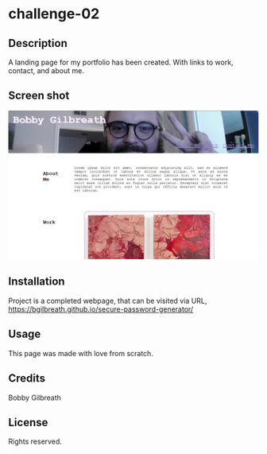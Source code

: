 # challenge-02
## Description

A landing page for my portfolio has been created. With links to work, contact, and about me. 

## Screen shot

![Screen shot](/assets/images/readme-screenshot.jpg)

## Installation

Project is a completed webpage, that can be visited via URL, https://bgilbreath.github.io/secure-password-generator/

## Usage

This page was made with love from scratch.

## Credits

Bobby Gilbreath

## License

Rights reserved.
